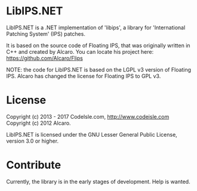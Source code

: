 LibIPS.NET
==========

LibIPS.NET is a .NET implementation of 'libips', a library for 'International Patching System' (IPS) patches.   
 
It is based on the source code of Floating IPS, that was originally written in C++ and created by Alcaro. You can locate his project here: https://github.com/Alcaro/Flips 

NOTE: the code for LibIPS.NET is based on the LGPL v3 version of Floating IPS. Alcaro has changed the license for Floating IPS to GPL v3.

License
=======
Copyright (c) 2013 - 2017 CodeIsle.com, http://www.codeisle.com  
Copyright (c) 2012 Alcaro.  
  
  
LibIPS.NET is licensed under the GNU Lesser General Public License, version 3.0 or higher.

Contribute
==========
Currently, the library is in the early stages of development. Help is wanted.
